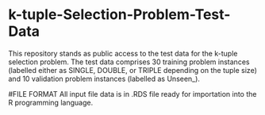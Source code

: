 # k-tuple-Selection-Problem-Test-Data

This repository stands as public access to the test data for the k-tuple selection problem. 
The test data comprises 30 training problem instances (labelled either as SINGLE, DOUBLE, or TRIPLE depending on the tuple size) and 10 validation problem instances (labelled as Unseen_<instance number>).

#FILE FORMAT
All input file data is in .RDS file ready for importation into the R programming language. 
